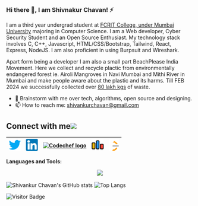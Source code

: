 ### Hi there 👋, I am Shivnakur Chavan! ⚡


I am a third year undergrad student at [FCRIT College, under Mumbai University](https://fcrit.ac.in/) majoring in Computer Science. I am a Web developer, Cyber Security Student and an Open Source Enthusiast. My technology stack involves C, C++, Javascript, HTML/CSS/Bootstrap, Tailwind, React, Express, NodeJS. I am also proficient in using Burpsuit and Wireshark. 


Apart form being a developer I am also a small part BeachPlease India Movement. Here we collect and recycle plactic from environmentally endangered forest ie. Airoli Mangroves in Navi Mumbai and Mithi River in Mumbai and make people aware about the plastic and its harms. Till FEB 2024 we successfully collected over [80 lakh kgs](https://www.instagram.com/cloutpocketaces/reel/C4xtBaWyW8g/) of waste.


- 💬 Brainstorm with me over tech, algorithms, open source and designing.
- 📫 How to reach me: shivankurchavan@gmail.com


## Connect with me<img src="https://github.com/TheDudeThatCode/TheDudeThatCode/blob/master/Assets/Handshake.gif" height="32px">

[<img src="https://github.com/shivankurchavan/shivankurchavan/blob/main/twitter.svg" alt="Twitter" height="32" target="_blank">](https://twitter.com/ChavanShivankur) | [<img src="https://github.com/shivankurchavan/shivankurchavan/blob/main/Linkedin.svg" alt="LinkedIn logo" height="32" target="_blank">](https://www.linkedin.com/in/shivankurchavan/) | [<img src="https://gitgud.io/uploads/-/system/group/avatar/12294/cc.png" alt="Codechef logo" height="32" target="_blank">](https://www.codechef.com/) | [<img src="https://github.com/AP-XD/AP-XD/blob/main/Assets/codeforces.svg" alt="Codeforces logo" height="32" target="_blank">](https://codeforces.com/) | [<img src="https://github.com/AP-XD/AP-XD/blob/main/Assets/leet-code.svg" alt="Leetcode logo" height="32" target="_blank">](https://leetcode.com/)
|:---:|:---:|:---:|:---:|:---:|

**Languages and Tools:** 
<p align="center">
  <a href="https://skillicons.dev">
    <img src="https://skillicons.dev/icons?i=cpp,c,html,css,js,react,tailwind,nodejs,vscode,git,github,figma" />
  </a>
</p>


![Shivankur Chavan's GitHub stats](https://github-readme-stats-sigma-five.vercel.app/api?username=shivankurchavan&theme=tokyonight&show_icons=true)
![Top Langs](https://github-readme-stats-sigma-five.vercel.app/api/top-langs/?username=shivankurchavan&hide_progress=true)

![Visitor Badge](https://visitor-badge.laobi.icu/badge?page_id=shivankurchavan.shivankurchavan)

<!---
shivankurchavan/shivankurchavan is a ✨ special ✨ repository because its `README.md` (this file) appears on your GitHub profile.
You can click the Preview link to take a look at your changes.
--->
